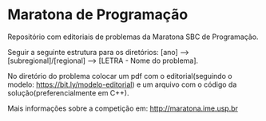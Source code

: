 # Maratona de Programação
Repositório com editoriais de problemas da Maratona SBC de Programação.

Seguir a seguinte estrutura para os diretórios: [ano] --> [subregional]/[regional] --> [LETRA - Nome do problema].

No diretório do problema colocar um pdf com o editorial(seguindo o modelo: https://bit.ly/modelo-editorial) e um arquivo com o código da solução(preferencialmente em C++).

Mais informações sobre a competição em: http://maratona.ime.usp.br
